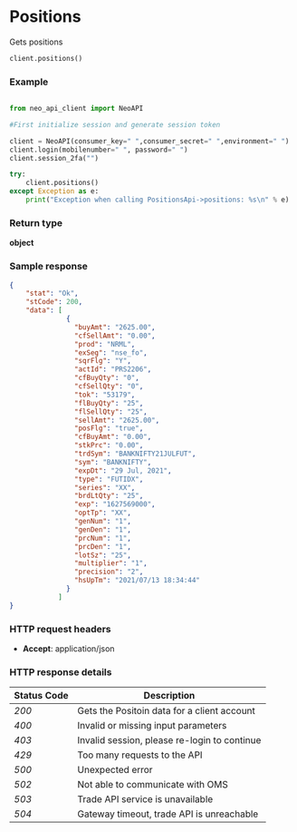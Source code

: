 # **Positions**
Gets positions

```python
client.positions()
```

### Example

```python

from neo_api_client import NeoAPI

#First initialize session and generate session token

client = NeoAPI(consumer_key=" ",consumer_secret=" ",environment=" ")
client.login(mobilenumber=" ", password=" ")
client.session_2fa("")

try:
    client.positions()
except Exception as e:
    print("Exception when calling PositionsApi->positions: %s\n" % e)
```

### Return type

**object**

### Sample response
```json
{
    "stat": "Ok",
    "stCode": 200,
    "data": [
              {
                "buyAmt": "2625.00",
                "cfSellAmt": "0.00",
                "prod": "NRML",
                "exSeg": "nse_fo",
                "sqrFlg": "Y",
                "actId": "PRS2206",
                "cfBuyQty": "0",
                "cfSellQty": "0",
                "tok": "53179",
                "flBuyQty": "25",
                "flSellQty": "25",
                "sellAmt": "2625.00",
                "posFlg": "true",
                "cfBuyAmt": "0.00",
                "stkPrc": "0.00",
                "trdSym": "BANKNIFTY21JULFUT",
                "sym": "BANKNIFTY",
                "expDt": "29 Jul, 2021",
                "type": "FUTIDX",
                "series": "XX",
                "brdLtQty": "25",
                "exp": "1627569000",
                "optTp": "XX",
                "genNum": "1",
                "genDen": "1",
                "prcNum": "1",
                "prcDen": "1",
                "lotSz": "25",
                "multiplier": "1",
                "precision": "2",
                "hsUpTm": "2021/07/13 18:34:44"        
              }
            ]
}

```

### HTTP request headers

 - **Accept**: application/json


### HTTP response details
| Status Code | Description                                  |
|-------------|----------------------------------------------|
| *200*       | Gets the Positoin data for a client account  |
| *400*       | Invalid or missing input parameters          |
| *403*       | Invalid session, please re-login to continue |
| *429*       | Too many requests to the API                 |
| *500*       | Unexpected error                             |
| *502*       | Not able to communicate with OMS             |
| *503*       | Trade API service is unavailable             |
| *504*       | Gateway timeout, trade API is unreachable    |
